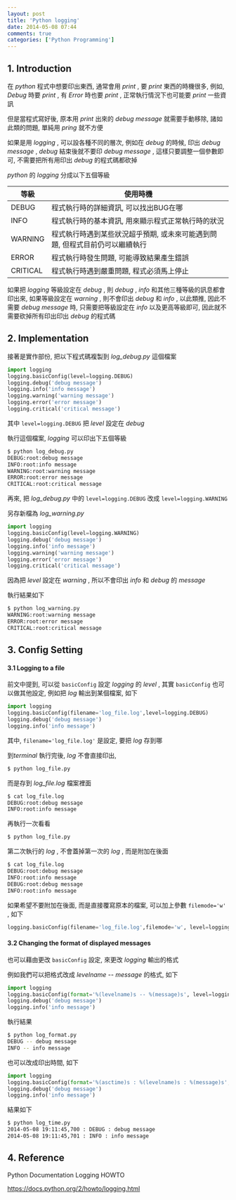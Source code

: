 ```yaml
---
layout: post
title: 'Python logging'
date: 2014-05-08 07:44
comments: true
categories: ['Python Programming']
---
```


## 1. Introduction


在 *python* 程式中想要印出東西, 通常會用 *print* , 要 *print* 東西的時機很多, 例如, *Debug* 時要 *print* , 有 *Error* 時也要 *print* , 正常執行情況下也可能要 *print* 一些資訊


但是當程式寫好後, 原本用 *print* 出來的 *debug message* 就需要手動移除, 諸如此類的問題, 單純用 *pring* 就不方便


如果是用 *logging* , 可以設各種不同的層次, 例如在 *debug* 的時候, 印出 *debug message* , *debug* 結束後就不要印 *debug message*  , 這樣只要調整一個參數即可, 不需要把所有用印出 *debug*  的程式碼都砍掉


*python* 的 *logging* 分成以下五個等級


|等級	| 使用時機 |
|-------|----------------|
|DEBUG	|程式執行時的詳細資訊, 可以找出BUG在哪|
|INFO	  |程式執行時的基本資訊, 用來顯示程式正常執行時的狀況|
|WARNING|程式執行時遇到某些狀況超乎預期, 或未來可能遇到問題, 但程式目前仍可以繼續執行|
|ERROR	|程式執行時發生問題, 可能導致結果產生錯誤|
|CRITICAL|程式執行時遇到嚴重問題, 程式必須馬上停止|

<!--more-->

如果把 *logging* 等級設定在 *debug* , 則 *debug* , *info* 和其他三種等級的訊息都會印出來, 如果等級設定在 *warning* , 則不會印出 *debug* 和 *info* , 以此類推, 因此不需要 *debug message* 時, 只需要把等級設定在 *info* 以及更高等級即可, 因此就不需要砍掉所有印出印出 *debug*  的程式碼


## 2. Implementation


接著是實作部份, 把以下程式碼複製到 *log_debug.py* 這個檔案



```python log_debug.py
import logging
logging.basicConfig(level=logging.DEBUG)
logging.debug('debug message')
logging.info('info message')
logging.warning('warning message')
logging.error('error message')
logging.critical('critical message')

```


其中 `level=logging.DEBUG` 把 *level* 設定在 *debug*

執行這個檔案, *logging* 可以印出下五個等級



```bash
$ python log_debug.py
DEBUG:root:debug message
INFO:root:info message
WARNING:root:warning message
ERROR:root:error message
CRITICAL:root:critical message

```


再來, 把 *log_debug.py* 中的 `level=logging.DEBUG` 改成 `level=logging.WARNING` 

另存新檔為 *log_warning.py* 



```python log_warning.py
import logging
logging.basicConfig(level=logging.WARNING)
logging.debug('debug message')
logging.info('info message')
logging.warning('warning message')
logging.error('error message')
logging.critical('critical message')

```


因為把 *level* 設定在 *warning* , 所以不會印出 *info* 和 *debug* 的 *message*

執行結果如下



```bash
$ python log_warning.py 
WARNING:root:warning message
ERROR:root:error message
CRITICAL:root:critical message

```


## 3. Config Setting



#### 3.1 Logging to a file

前文中提到, 可以從 `basicConfig` 設定 *logging* 的 *level* , 其實 `basicConfig` 也可以做其他設定, 例如把 *log* 輸出到某個檔案, 如下 



```python log_file.py
import logging
logging.basicConfig(filename='log_file.log',level=logging.DEBUG)
logging.debug('debug message')
logging.info('info message')

```


其中, `filename='log_file.log'` 是設定, 要把 *log* 存到哪

到*terminal* 執行完後, *log* 不會直接印出, 



```bash
$ python log_file.py

```


而是存到 *log_file.log* 檔案裡面



```bash
$ cat log_file.log
DEBUG:root:debug message
INFO:root:info message

```


再執行一次看看



```bash
$ python log_file.py

```


第二次執行的 *log* , 不會蓋掉第一次的 *log* , 而是附加在後面



```bash
$ cat log_file.log
DEBUG:root:debug message
INFO:root:info message
DEBUG:root:debug message
INFO:root:info message

```


如果希望不要附加在後面, 而是直接覆寫原本的檔案, 可以加上參數 `filemode='w'` , 如下



```python log_file.py
logging.basicConfig(filename='log_file.log',filemode='w', level=logging.DEBUG)

```


#### 3.2 Changing the format of displayed messages


也可以藉由更改 `basicConfig` 設定, 來更改 *logging* 輸出的格式


例如我們可以把格式改成 *levelname -- message* 的格式, 如下



```python log_format.py
import logging 
logging.basicConfig(format='%(levelname)s -- %(message)s', level=logging.DEBUG)
logging.debug('debug message')
logging.info('info message')

```


執行結果



```bash
$ python log_format.py 
DEBUG -- debug message
INFO -- info message

```


也可以改成印出時間, 如下



``` python log_time.py
import logging
logging.basicConfig(format='%(asctime)s : %(levelname)s : %(message)s', level=logging.DEBUG)
logging.debug('debug message')
logging.info('info message')

```


結果如下



```bash
$ python log_time.py 
2014-05-08 19:11:45,700 : DEBUG : debug message
2014-05-08 19:11:45,701 : INFO : info message

```



## 4. Reference


Python Documentation Logging HOWTO

https://docs.python.org/2/howto/logging.html
